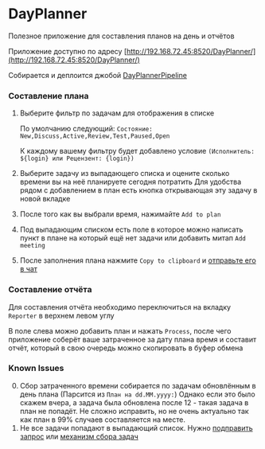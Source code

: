 # DayPlanner

Полезное приложение для составления планов на день и отчётов

Приложение доступно по адресу [http://192.168.72.45:8520/DayPlanner/](http://192.168.72.45:8520/DayPlanner/)

Собирается и деплоится джобой [DayPlannerPipeline](https://jenkins.protei.ru/view/all/job/qa/job/DayPlanner/job/DayPlannerPipeline/)

### Составление плана
1. Выберите фильтр по задачам для отображения в списке

    По умолчанию следующий: `Состояние: New,Discuss,Active,Review,Test,Paused,Open`
    
    К каждому вашему фильтру будет добавлено условие `(Исполнитель: ${login} или Рецензент: {login})`
2. Выберите задачу из выпадающего списка и оцените сколько времени вы на неё планируете сегодня потратить
    Для удобства рядом с добавлением в план есть кнопка открывающая эту задачу в новой вкладке
3. После того как вы выбрали время, нажимайте `Add to plan`
4. Под выпадающим списком есть поле в которое можно написать пункт в плане на который ещё нет задачи или добавить митап `Add meeting`

5. После заполнения плана нажмите `Copy to clipboard` и [отправьте его в чат](https://mattermost.protei.ru/qa/channels/qa_ui) 

### Составление отчёта

Для составления отчёта необходимо переключиться на вкладку `Reporter` в верхнем левом углу

В поле слева можно добавить план и нажать `Process`, после чего приложение соберёт ваше затраченное за дату плана время и составит отчёт,
 который в свою очередь можно скопировать в буфер обмена
 
 
 ### Known Issues
 
 0. Сбор затраченного времени собирается по задачам обновлённым в день плана (Парсится из `План на dd.MM.yyyy:`)
    Однако если это было скажем вчера, а задача была обновлена после 12 - такая задача в план не попадёт. 
    Не сложно исправить, но не очень актуально так как план в 99% случаев составляется на месте.
 1. Не все задачи попадают в выпадающий список. Нужно [подправить запрос](./src/main/java/ru/protei/dayPlanner/Utils/YoutrackRequests.java)
  или [механизм сбора задач](./src/main/java/ru/protei/dayPlanner/controller/ReporterRestController.java)